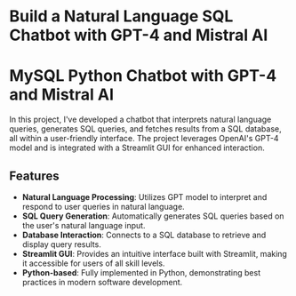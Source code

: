 # Build a Natural Language SQL Chatbot with GPT-4 and Mistral AI
# MySQL Python Chatbot with GPT-4 and Mistral AI

In this project, I've developed a chatbot that interprets natural language queries, generates SQL queries, and fetches results from a SQL database, all within a user-friendly interface. The project leverages OpenAI's GPT-4 model and is integrated with a Streamlit GUI for enhanced interaction.


## Features
- **Natural Language Processing**: Utilizes GPT model to interpret and respond to user queries in natural language.
- **SQL Query Generation**: Automatically generates SQL queries based on the user's natural language input.
- **Database Interaction**: Connects to a SQL database to retrieve and display query results.
- **Streamlit GUI**: Provides an intuitive interface built with Streamlit, making it accessible for users of all skill levels.
- **Python-based**: Fully implemented in Python, demonstrating best practices in modern software development.
